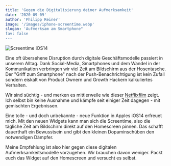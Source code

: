 ```yaml
---
title: 'Gegen die Digitalisierung deiner Aufmerksamkeit'
date: '2020-09-09'
author: 'Philipp Reiner'
image: '/images/iphone-screentime.webp'
slogan: 'Aufmerksam am Smartphone"
fav: false
---
```

![Screentime iOS14](/images/iphone-screentime.webp)

Eine oft übersehene Disruption durch digitale Geschäftsmodelle passiert in unserem Alltag. Dank Social-Media, Smartphones und dem Wandel in der Kommunikation verbringen wir viel Zeit am Bildschirm aus der Hosentasche. Der "Griff zum Smartphone" nach der Push-Benachrichtigung ist kein Zufall sondern eiskalt von Product Ownern und Growth Hackern kalkuliertes Verhalten.

Wir sind süchtig - und merken es mittlerweile wie dieser [Netflixfilm](https://www.netflix.com/de/title/81254224) zeigt. Ich selbst bin keine Ausnahme und kämpfe seit einiger Zeit dagegen - mit gemischten Ergebnissen.

Eine tolle - und doch unbekannte -  neue Funktion in Apples iOS14 erfreuet mich. Mit den neuen Widgets kann man sich die Screentime, also die tägliche Zeit am Bildschirm direkt auf den Homescreen pinnen. Das schafft dauerthaft ein Bewusstsein und gibt den kleinen Dopaminschüben den notwendigen Dämpfer.

Meine Empfehlung ist also hier gegen diese digitalen Aufmerksamkeitsmodelle vorzugehen. Wir brauchen davon weniger. Packt euch das Widget auf den Homescreen und versucht es selbst. 